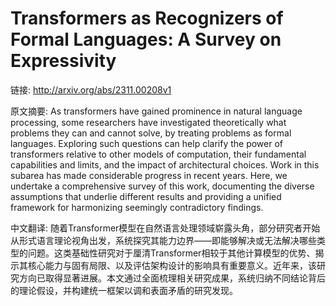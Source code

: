 # Transformers as Recognizers of Formal Languages: A Survey on Expressivity

链接: http://arxiv.org/abs/2311.00208v1

原文摘要:
As transformers have gained prominence in natural language processing, some
researchers have investigated theoretically what problems they can and cannot
solve, by treating problems as formal languages. Exploring such questions can
help clarify the power of transformers relative to other models of computation,
their fundamental capabilities and limits, and the impact of architectural
choices. Work in this subarea has made considerable progress in recent years.
Here, we undertake a comprehensive survey of this work, documenting the diverse
assumptions that underlie different results and providing a unified framework
for harmonizing seemingly contradictory findings.

中文翻译:
随着Transformer模型在自然语言处理领域崭露头角，部分研究者开始从形式语言理论视角出发，系统探究其能力边界——即能够解决或无法解决哪些类型的问题。这类基础性研究对于厘清Transformer相较于其他计算模型的优势、揭示其核心能力与固有局限、以及评估架构设计的影响具有重要意义。近年来，该研究方向已取得显著进展。本文通过全面梳理相关研究成果，系统归纳不同结论背后的理论假设，并构建统一框架以调和表面矛盾的研究发现。
